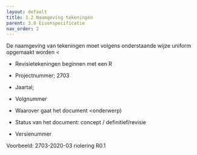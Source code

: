 ```yaml
---
layout: default
title: 3.2 Naamgeving tekeningen  
parent: 3.0 Eisenspecificatie
nav_order: 2
---
```


De naamgeving van tekeningen moet volgens onderstaande wijze uniform opgemaakt worden < 

* Revisietekeningen beginnen met een R 

* Projectnummer; 2703 

* Jaartal;  

* Volgnummer <wordt verstrekt door de gemeente> 

* Waarover gaat het document <onderwerp) 

* Status van het document: concept / definitief/revisie 

* Versienummer 

Voorbeeld: 2703-2020-03 riolering R0.1 
